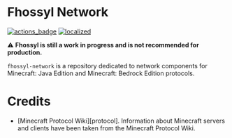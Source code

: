 # Fhossyl Network

[![actions_badge][]][actions] [![localized][]][translate]

⚠️ **Fhossyl is still a work in progress and is not recommended for production.**

  `fhossyl-network` is a repository dedicated to network components for Minecraft:
  Java Edition and Minecraft: Bedrock Edition protocols.

# Credits

* [Minecraft Protocol Wiki][protocol]. Information about Minecraft servers and clients have been taken from the
  Minecraft Protocol Wiki.

[actions]: https://github.com/fhosyl/fhossyl-client/actions

[network]: https://github.com/fhossyl/fhossyl-network

[actions_badge]: https://github.com/fhossyl/fhossyl-network/workflows/Kotlin%20CI%20with%20Gradle/badge.svg

[localized]: https://badges.crowdin.net/fhossyl/localized.svg

[translate]: https://crowdin.com/project/fhossyl